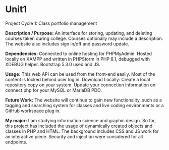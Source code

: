 # Unit1

Project Cycle 1: Class portfolio management

<b>Description / Purpose:</b>
  An interface for storing, updating, and deleting courses taken during college. Courses optionally may include a
  description. The website also includes sign in/off and password update.


<b>Dependencies:</b>
  Connected to online hosting for PHPMyAdmin. Hosted locally on XAMPP and written in PHPStorm in PHP 8.1, debugged with
  XDEBUG helper. Bootstrap 5.3.0 used and JS.

<b>Usage:</b>
  This web API can be used from the front-end easily. Most of the content is locked behind user log in.
  Download Locally:
  Create a local repository copy on your system. Update your connection information on connect.php for your MySQL or
  MariaDB PDO.

<b>Future Work:</b>
  The website will continue to gain new functionality, such as a tagging and searching system for classes and live
  coding environments or a GitHub workspace plug in.

<b>My major:</b>
  I am studying information science and graphic design. So far, this project has included the usage of dynamically
  created objects and classes in PHP and HTML. The background includes CSS and JS work for an interactive piece.
  Security and injection were considered for all endpoints.
